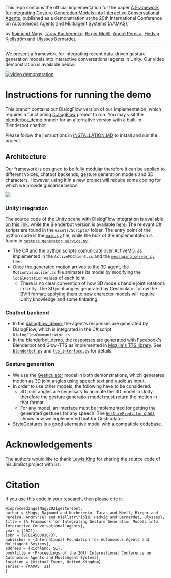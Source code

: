 This repo contains the official implementation for the paper [A Framework for Integrating Gesture Generation Models into Interactive Conversational Agents](http://www.ifaamas.org/Proceedings/aamas2021/pdfs/p1779.pdf), published as a demonstration at the 20th International Conference on Autonomous Agents and Multiagent Systems (AAMAS),

by [Rajmund Nagy](https://nagyrajmund.github.io/), [Taras Kucherenko](https://svito-zar.github.io/), [Birger Moëll](https://www.kth.se/profile/bmoell?l=en), [André Pereira](https://sites.google.com/view/andre-pereira-phd), [Hedvig Kjellström](https://www.kth.se/profile/hedvig) and [Ulysses Bernardet](https://research.aston.ac.uk/en/persons/ulysses-bernardet).

-------------

We present a framework for integrating recent data-driven gesture generation models into interactive conversational agents in Unity. 
Our video demonstration is available below:

[![video demonstration](https://i.imgur.com/rqYRYam.png)](https://www.youtube.com/watch?v=jhgUBS0125A)


# Instructions for running the demo
This branch contains our DialogFlow version of our implementation, which requires a functioning [DialogFlow](https://cloud.google.com/dialogflow) project to run.
You may visit the [blenderbot_demo](https://github.com/nagyrajmund/gesturebot/) branch for an alternative version with a built-in Blenderbot chatbot.

Please follow the instructions in [INSTALLATION.MD](INSTALLATION.md) to install and run the project.

## Architecture

Our framework is designed to be fully modular therefore it can be applied to different voices, chatbot backends, gesture generation models and 3D characters. However, using it in a new project will require some coding for which we provide guidance below.

![](https://i.imgur.com/PSW6a23.jpg)

### Unity integration
The source code of the Unity scene with DialogFlow integration is available [on this link](https://drive.google.com/file/d/14URIJxO9vyMNHGWbkRyz_jEIiHPGhByM/view?usp=sharing), while the Blenderbot version is available [here](https://drive.google.com/file/d/1OTHe-0IaVKN2WRWusZlE9q259qOihXxj/view?usp=sharing). The relevant C# scripts are found in the `Assets/Scripts/` folder. The entry point of the python code is the [`main.py`](gesticulator/gesticulator/interface/main.py) file, while the bulk of the implementation is found in [`gesture_generator_service.py`](gesticulator/gesticulator/interface/gesture_generator_service.py).

- The C# and the python scripts comunicate over ActiveMQ, as implemented in the `ActiveMQClient.cs` and the [`messaging_server.py`](gesticulator/gesticulator/interface/messaging_server.py) files.
- Once the generated motion arrives to the 3D agent, the `MotionVisualizer.cs` file animates its model by modifying the `localRotation` values of each joint.
  - There is no clear convention of how 3D models handle joint rotations in Unity. The 3D joint angles generated by Gesticulator follow the [BVH format](https://research.cs.wisc.edu/graphics/Courses/cs-838-1999/Jeff/BVH.html); applying them to new character models will require Unity knowledge and some tinkering.

### Chatbot backend
- In the [dialogflow_demo](https://github.com/nagyrajmund/gesturebot/dialogflow_demo/), the agent's responses are generated by DialogFlow, which is integrated in the C# script `DialogFlowCommunicator.cs`.
- In the [blenderbot_demo](https://github.com/nagyrajmund/gesturebot/), the responses are generated with Facebook's Blenderbot and Glow-TTS as implemented in [Mozilla's TTS library](https://github.com/mozilla/TTS). See [`blenderbot.py`](https://github.com/nagyrajmund/gesturebot/blob/blenderbot_demo/gesticulator/gesticulator/interface/blenderbot.py) and [`tts_interface.py`](https://github.com/nagyrajmund/gesturebot/blob/blenderbot_demo/gesticulator/gesticulator/interface/tts_interface.py) for details.

### Gesture generation
- We use the [Gesticulator](https://github.com/Svito-zar/gesticulator/) model in both demonstrations, which generates motion as 3D joint angles using speech text and audio as input.
- In order to use other models, the following have to be considered:
  - 3D joint angles are necessary to animate the 3D model in Unity, therefore the gesture generation model must return the motion in that format.
  - For any model, an interface must be implemented for getting the generated gestures for any speech. The [`GesturePredictor` class](https://github.com/nagyrajmund/gesturebot/blob/2423a99ef23c88bb3d9418f540c74421756a2bbf/gesticulator/gesticulator/interface/profiling/gesture_predictor.py#L19) shows how we implemented that for Gesticulator.
- [StyleGestures](https://github.com/simonalexanderson/StyleGestures/) is a good alternative model with a compatible codebase.

###  

# Acknowledgements
The authors would like to thank [Lewis King](https://lewisbenking.github.io/) for sharing the source code of his JimBot project with us.

# Citation
If you use this code in your research, then please cite it:

```
@inproceedings{Nagy2021gesturebot,
author = {Nagy, Rajmund and Kucherenko, Taras and Moell, Birger and Pereira, Andr\'{e} and Kjellstr\"{o}m, Hedvig and Bernardet, Ulysses},
title = {A Framework for Integrating Gesture Generation Models into Interactive Conversational Agents},
year = {2021},
isbn = {9781450383073},
publisher = {International Foundation for Autonomous Agents and Multiagent Systems},
address = {Richland, SC},
booktitle = {Proceedings of the 20th International Conference on Autonomous Agents and MultiAgent Systems},
location = {Virtual Event, United Kingdom},
series = {AAMAS '21}
}
```
